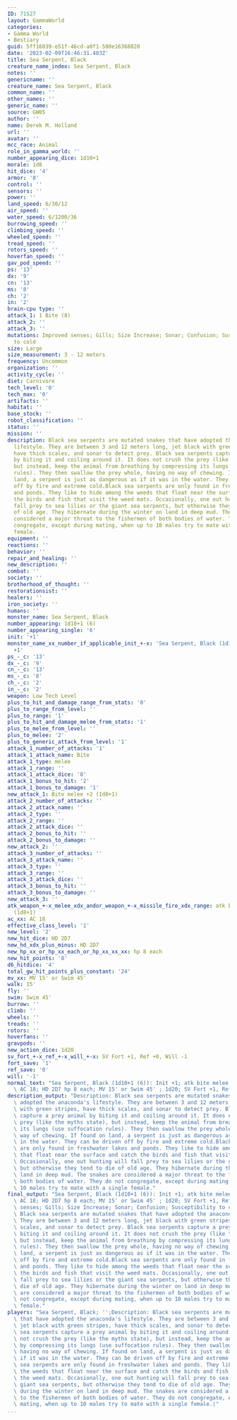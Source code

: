 ```yaml
---
ID: 71527
layout: GammaWorld
categories:
- Gamma World
- Bestiary
guid: 5ff16039-e51f-46cd-a0f1-580e16368020
date: '2023-02-09T16:46:31.483Z'
title: Sea Serpent, Black
creature_name_index: Sea Serpent, Black
notes: ''
genericname: ''
creature_name: Sea Serpent, Black
common_name: ''
other_names: ''
generic_name: ''
source: GW05
author: ''
name: Derek M. Holland
url: ''
avatar: ''
mcc_race: Animal
role_in_gamma_world: ''
number_appearing_dice: 1d10+1
morale: 1d8
hit_dice: '4'
armor: '8'
control: ''
sensors: ''
power: ''
land_speed: 6/30/12
air_speed: ''
water_speed: 6/1200/36
burrowing_speed: ''
climbing_speed: ''
wheeled_speed: ''
tread_speed: ''
rotors_speed: ''
hoverfan_speed: ''
gav_pod_speed: ''
ps: '13'
dx: '9'
cn: '13'
ms: '8'
ch: '2'
in: '2'
brain-cpu type: ''
attack_1: 1 Bite (8)
attack_2: ''
attack_3: ''
mutations: Improved senses; Gills; Size Increase; Sonar; Confusion; Susceptibility
  to cold
size: Large
size_measurement: 3 - 12 meters
frequency: Uncommon
organization: ''
activity_cycle: ''
diet: Carnivore
tech_level: '0'
tech_max: '0'
artifacts: ''
habitat: ''
base_stock: ''
robot_classification: ''
status: ''
mission: ''
description: Black sea serpents are mutated snakes that have adopted the anaconda's
  lifestyle. They are between 3 and 12 meters long, jet black with green stripes,
  have thick scales, and sonar to detect prey. Black sea serpents capture a prey animal
  by biting it and coiling around it. It does not crush the prey (like the myths state),
  but instead, keep the animal from breathing by compressing its lungs (use suffocation
  rules). They then swallow the prey whole, having no way of chewing. If found on
  land, a serpent is just as dangerous as if it was in the water. They can be driven
  off by fire and extreme cold.Black sea serpents are only found in freshwater lakes
  and ponds. They like to hide among the weeds that float near the surface and catch
  the birds and fish that visit the weed mats. Occasionally, one out hunting will
  fall prey to sea lilies or the giant sea serpents, but otherwise they tend to die
  of old age. They hibernate during the winter on land in deep mud. The snakes are
  considered a major threat to the fishermen of both bodies of water. They do not
  congregate, except during mating, when up to 10 males try to mate with a single
  female.
equipment: ''
reactions: ''
behavior: ''
repair_and_healing: ''
new_description: ''
combat: ''
society: ''
brotherhood_of_thought: ''
restorationsist: ''
healers: ''
iron_society: ''
humans: ''
monster_name: Sea Serpent, Black
number_appearing: 1d10+1 (6)
number_appearing_single: '6'
init: '+1'
monster_name_xx_number_if_applicable_init_+-x: 'Sea Serpent, Black (1d10+1 (6)): Init
  +1'
ps_-_c: '13'
dx_-_c: '9'
cn_-_c: '13'
ms_-_c: '8'
ch_-_c: '2'
in_-_c: '2'
weapon: Low Tech Level
plus_to_hit_and_damage_range_from_stats: '0'
plus_to_range_from_level: ''
plus_to_range: '1'
plus_to_hit_and_damage_melee_from_stats: '1'
plus_to_melee_from_level: ''
plus_to_melee: '2'
plus_to_generic_attack_from_level: '1'
attack_1_number_of_attacks: '1'
attack_1_attack_name: Bite
attack_1_type: melee
attack_1_range: ''
attack_1_attack_dice: '8'
attack_1_bonus_to_hit: '2'
attack_1_bonus_to_damage: '1'
new_attack_1: Bite melee +2 (1d8+1)
attack_2_number_of_attacks: ''
attack_2_attack_name: ''
attack_2_type: ''
attack_2_range: ''
attack_2_attack_dice: ''
attack_2_bonus_to_hit: ''
attack_2_bonus_to_damage: ''
new_attack_2: ''
attack_3_number_of_attacks: ''
attack_3_attack_name: ''
attack_3_type: ''
attack_3_range: ''
attack_3_attack_dice: ''
attack_3_bonus_to_hit: ''
attack_3_bonus_to_damage: ''
new_attack_3: ''
atk_weapon_+-x_melee_xdx_andor_weapon_+-x_missile_fire_xdx_range: atk bite melee +2
  (1d8+1)
ac_xx: AC 18
effective_class_level: '1'
new_level: '2'
new_hit_dice: HD 2D7
new_hd_xdx_plus_minus: HD 2D7
new_hp_xx_or_hp_xx_each_or_hp_xx_xx_xx: hp 8 each
new_hit_points: '8'
d6_hitdice: '4'
total_gw_hit_points_plus_constant: '24'
mv_xx: MV 15' or Swim 45'
walk: 15'
fly: ''
swim: Swim 45'
burrow: ''
climb: ''
wheels: ''
treads: ''
rotors: ''
hoverfans: ''
gravpods: ''
new_action_dice: 1d20
sv_fort_+-x_ref_+-x_will_+-x: SV Fort +1, Ref +0, Will -1
fort_save: '1'
ref_save: '0'
will: '-1'
normal_text: "Sea Serpent, Black (1d10+1 (6)): Init +1; atk bite melee +2 (1d8+1);\
  \ AC 18; HD 2D7 hp 8 each; MV 15' or Swim 45' ; 1d20; SV Fort +1, Ref +0, Will -1"
description_output: "Description: Black sea serpents are mutated snakes that have\
  \ adopted the anaconda's lifestyle. They are between 3 and 12 meters long, jet black\
  \ with green stripes, have thick scales, and sonar to detect prey. Black sea serpents\
  \ capture a prey animal by biting it and coiling around it. It does not crush the\
  \ prey (like the myths state), but instead, keep the animal from breathing by compressing\
  \ its lungs (use suffocation rules). They then swallow the prey whole, having no\
  \ way of chewing. If found on land, a serpent is just as dangerous as if it was\
  \ in the water. They can be driven off by fire and extreme cold.Black sea serpents\
  \ are only found in freshwater lakes and ponds. They like to hide among the weeds\
  \ that float near the surface and catch the birds and fish that visit the weed mats.\
  \ Occasionally, one out hunting will fall prey to sea lilies or the giant sea serpents,\
  \ but otherwise they tend to die of old age. They hibernate during the winter on\
  \ land in deep mud. The snakes are considered a major threat to the fishermen of\
  \ both bodies of water. They do not congregate, except during mating, when up to\
  \ 10 males try to mate with a single female."
final_output: "Sea Serpent, Black (1d10+1 (6)): Init +1; atk bite melee +2 (1d8+1);\
  \ AC 18; HD 2D7 hp 8 each; MV 15' or Swim 45' ; 1d20; SV Fort +1, Ref +0, Will -1Improved\
  \ senses; Gills; Size Increase; Sonar; Confusion; Susceptibility to coldDescription:\
  \ Black sea serpents are mutated snakes that have adopted the anaconda's lifestyle.\
  \ They are between 3 and 12 meters long, jet black with green stripes, have thick\
  \ scales, and sonar to detect prey. Black sea serpents capture a prey animal by\
  \ biting it and coiling around it. It does not crush the prey (like the myths state),\
  \ but instead, keep the animal from breathing by compressing its lungs (use suffocation\
  \ rules). They then swallow the prey whole, having no way of chewing. If found on\
  \ land, a serpent is just as dangerous as if it was in the water. They can be driven\
  \ off by fire and extreme cold.Black sea serpents are only found in freshwater lakes\
  \ and ponds. They like to hide among the weeds that float near the surface and catch\
  \ the birds and fish that visit the weed mats. Occasionally, one out hunting will\
  \ fall prey to sea lilies or the giant sea serpents, but otherwise they tend to\
  \ die of old age. They hibernate during the winter on land in deep mud. The snakes\
  \ are considered a major threat to the fishermen of both bodies of water. They do\
  \ not congregate, except during mating, when up to 10 males try to mate with a single\
  \ female."
players: "Sea Serpent, Black; '';Description: Black sea serpents are mutated snakes\
  \ that have adopted the anaconda's lifestyle. They are between 3 and 12 meters long,\
  \ jet black with green stripes, have thick scales, and sonar to detect prey. Black\
  \ sea serpents capture a prey animal by biting it and coiling around it. It does\
  \ not crush the prey (like the myths state), but instead, keep the animal from breathing\
  \ by compressing its lungs (use suffocation rules). They then swallow the prey whole,\
  \ having no way of chewing. If found on land, a serpent is just as dangerous as\
  \ if it was in the water. They can be driven off by fire and extreme cold.Black\
  \ sea serpents are only found in freshwater lakes and ponds. They like to hide among\
  \ the weeds that float near the surface and catch the birds and fish that visit\
  \ the weed mats. Occasionally, one out hunting will fall prey to sea lilies or the\
  \ giant sea serpents, but otherwise they tend to die of old age. They hibernate\
  \ during the winter on land in deep mud. The snakes are considered a major threat\
  \ to the fishermen of both bodies of water. They do not congregate, except during\
  \ mating, when up to 10 males try to mate with a single female.|"
...
```

